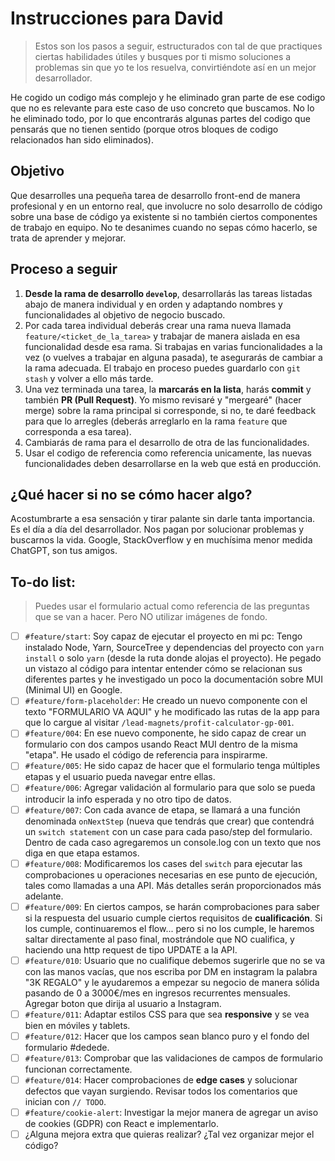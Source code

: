 # Instrucciones para David

> Estos son los pasos a seguir, estructurados con tal de que practiques ciertas habilidades útiles y busques por ti mismo soluciones a problemas sin que yo te los resuelva, convirtiéndote así en un mejor desarrollador.

He cogido un codigo más complejo y he eliminado gran parte de ese codigo que no es relevante para este caso de uso concreto que buscamos.
No lo he eliminado todo, por lo que encontrarás algunas partes del codigo que pensarás que no tienen sentido (porque otros bloques de codigo relacionados han sido eliminados).

## Objetivo

Que desarrolles una pequeña tarea de desarrollo front-end de manera profesional y en un entorno real, que involucre no solo desarrollo de código sobre una base de código ya existente si no también ciertos componentes de trabajo en equipo. No te desanimes cuando no sepas cómo hacerlo, se trata de aprender y mejorar.

## Proceso a seguir

1. **Desde la rama de desarrollo `develop`**, desarrollarás las tareas listadas abajo de manera individual y en orden y adaptando nombres y funcionalidades al objetivo de negocio buscado.
2. Por cada tarea individual deberás crear una rama nueva llamada `feature/<ticket_de_la_tarea>` y trabajar de manera aislada en esa funcionalidad desde esa rama. Si trabajas en varias funcionalidades a la vez (o vuelves a trabajar en alguna pasada), te asegurarás de cambiar a la rama adecuada. El trabajo en proceso puedes guardarlo con `git stash` y volver a ello más tarde.
3. Una vez terminada una tarea, la **marcarás en la lista**, harás **commit** y también **PR (Pull Request)**.
   Yo mismo revisaré y "mergearé" (hacer merge) sobre la rama principal si corresponde, si no, te daré feedback para que lo arregles (deberás arreglarlo en la rama `feature` que corresponda a esa tarea).
4. Cambiarás de rama para el desarrollo de otra de las funcionalidades.
5. Usar el codigo de referencia como referencia unicamente, las nuevas funcionalidades deben desarrollarse en la web que está en producción.

## ¿Qué hacer si no se cómo hacer algo?

Acostumbrarte a esa sensación y tirar palante sin darle tanta importancia. Es el día a día del desarrollador. Nos pagan por solucionar problemas y buscarnos la vida. Google, StackOverflow y en muchísima menor medida ChatGPT, son tus amigos.

## To-do list:

> Puedes usar el formulario actual como referencia de las preguntas que se van a hacer. Pero NO utilizar imágenes de fondo.

- [ ] `#feature/start`: Soy capaz de ejecutar el proyecto en mi pc: Tengo instalado Node, Yarn, SourceTree y dependencias del proyecto con `yarn install` o solo `yarn` (desde la ruta donde alojas el proyecto). He pegado un vistazo al código para intentar entender cómo se relacionan sus diferentes partes y he investigado un poco la documentación sobre MUI (Minimal UI) en Google.
- [ ] `#feature/form-placeholder`: He creado un nuevo componente con el texto "FORMULARIO VA AQUI" y he modificado las rutas de la app para que lo cargue al visitar `/lead-magnets/profit-calculator-gp-001`.
- [ ] `#feature/004`: En ese nuevo componente, he sido capaz de crear un formulario con dos campos usando React MUI dentro de la misma "etapa". He usado el código de referencia para inspirarme.
- [ ] `#feature/005`: He sido capaz de hacer que el formulario tenga múltiples etapas y el usuario pueda navegar entre ellas.
- [ ] `#feature/006`: Agregar validación al formulario para que solo se pueda introducir la info esperada y no otro tipo de datos.
- [ ] `#feature/007`: Con cada avance de etapa, se llamará a una función denominada `onNextStep` (nueva que tendrás que crear) que contendrá un `switch statement` con un case para cada paso/step del formulario. Dentro de cada caso agregaremos un console.log con un texto que nos diga en que etapa estamos.
- [ ] `#feature/008`: Modificaremos los cases del `switch` para ejecutar las comprobaciones u operaciones necesarias en ese punto de ejecución, tales como llamadas a una API. Más detalles serán proporcionados más adelante.
- [ ] `#feature/009`: En ciertos campos, se harán comprobaciones para saber si la respuesta del usuario cumple ciertos requisitos de **cualificación**.
      Si los cumple, continuaremos el flow... pero si no los cumple, le haremos saltar directamente al paso final, mostrándole que NO cualifica, y haciendo una http request de tipo UPDATE a la API.
- [ ] `#feature/010`: Usuario que no cualifique debemos sugerirle que no se va con las manos vacías, que nos escriba por DM en instagram la palabra "3K REGALO" y le ayudaremos a empezar su negocio de manera sólida pasando de 0 a 3000€/mes en ingresos recurrentes mensuales. Agregar boton que dirija al usuario a Instagram.
- [ ] `#feature/011`: Adaptar estilos CSS para que sea **responsive** y se vea bien en móviles y tablets.
- [ ] `#feature/012`: Hacer que los campos sean blanco puro y el fondo del formulario #dedede.
- [ ] `#feature/013`: Comprobar que las validaciones de campos de formulario funcionan correctamente.
- [ ] `#feature/014`: Hacer comprobaciones de **edge cases** y solucionar defectos que vayan surgiendo. Revisar todos los comentarios que inician con `// TODO`.
- [ ] `#feature/cookie-alert`: Investigar la mejor manera de agregar un aviso de cookies (GDPR) con React e implementarlo.
- [ ] ¿Alguna mejora extra que quieras realizar? ¿Tal vez organizar mejor el código?
